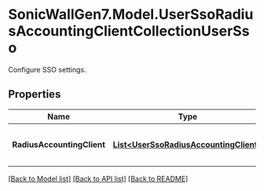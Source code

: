 # SonicWallGen7.Model.UserSsoRadiusAccountingClientCollectionUserSso
Configure SSO settings.

## Properties

Name | Type | Description | Notes
------------ | ------------- | ------------- | -------------
**RadiusAccountingClient** | [**List&lt;UserSsoRadiusAccountingClient&gt;**](UserSsoRadiusAccountingClient.md) | Configure a RADIUS accounting client. | [optional] 

[[Back to Model list]](../README.md#documentation-for-models) [[Back to API list]](../README.md#documentation-for-api-endpoints) [[Back to README]](../README.md)

